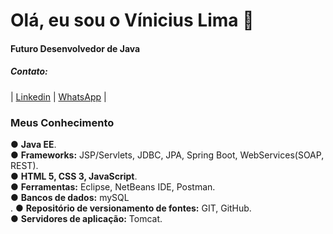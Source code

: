 <h1>Olá, eu sou o Vínicius Lima 👋</h1>
<h4>Futuro Desenvolvedor de Java</h4>
<h5>Contato:</h5>
| <a href="//www.linkedin.com/in/viniciusylima">Linkedin</a> | 
<a href="//api.whatsapp.com/send?phone=5511949878919">WhatsApp</a> |

<h3><Strong>Meus Conhecimento</Strong></h3>
● <Strong>Java EE</Strong>.<br>					
● <Strong>Frameworks:</Strong> JSP/Servlets, JDBC, JPA, Spring Boot, WebServices(SOAP, REST).<br>					
● <Strong>HTML 5, CSS 3, JavaScript</Strong>.<br>					
● <Strong>Ferramentas:</Strong> Eclipse, NetBeans IDE, Postman.<br>					
● <Strong>Bancos de dados:</Strong> mySQL<br>.					
● <Strong>Repositório de versionamento de fontes:</Strong> GIT, GitHub.<br>					
● <Strong>Servidores de aplicação:</Strong> Tomcat.<br>

